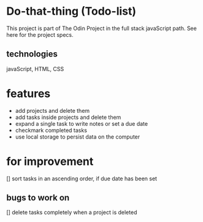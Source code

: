 # Do-that-thing (Todo-list)
This project is part of The Odin Project in the full stack javaScript path. See here for the project specs. 

## technologies 
javaScript, HTML, CSS 

# features

* add projects and delete them 
* add tasks inside projects and delete them 
* expand a single task to write notes or set a due date 
* checkmark completed tasks 
* use local storage to persist data on the computer 

# for improvement 

[] sort tasks in an ascending order, if due date has been set 

## bugs to work on 

[] delete tasks completely when a project is deleted 